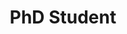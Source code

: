 ---
headshot: kengu.jpg
is_visiting: false
name: Ken Gu
priority: 5
research_areas: null
site: https://kenqgu.com/
title: PhD Student
---